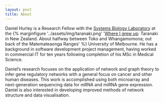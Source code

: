 ```yaml
---
layout: post
title: About
---
```



Daniel Hurley is a Research Fellow with the [Systems Biology Laboratory](http://www.bme.unimelb.edu.au/systems-biology/ "Systems Biology Laboratory") at the {% marginfigure '../assets/img/taranaki.png' '[Where I grew up](https://goo.gl/svo7uo): Taranaki in New Zealand. About halfway between Toko and Whangamomona; out back of the Matemateaonga Ranges' %} University of Melbourne. He has a background in software development project management, having worked in commercial IT for ten years following completion of his MSc in Medical Science. 

Daniel’s research focuses on the application of network and graph theory to infer gene regulatory networks with a general focus on cancer and other human diseases. This work is accomplished using both microarray and next-generation sequencing data for mRNA and miRNA gene expression. Daniel is also interested in developing improved methods of network structure and data visualisation.



